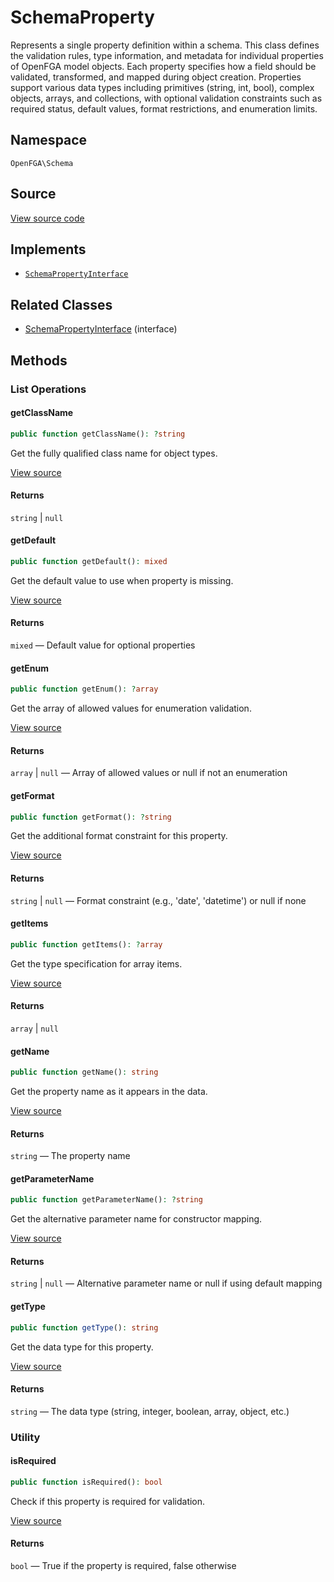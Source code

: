 # SchemaProperty

Represents a single property definition within a schema. This class defines the validation rules, type information, and metadata for individual properties of OpenFGA model objects. Each property specifies how a field should be validated, transformed, and mapped during object creation. Properties support various data types including primitives (string, int, bool), complex objects, arrays, and collections, with optional validation constraints such as required status, default values, format restrictions, and enumeration limits.

## Namespace
`OpenFGA\Schema`

## Source
[View source code](https://github.com/evansims/openfga-php/blob/main/src/Schema/SchemaProperty.php)

## Implements
* [`SchemaPropertyInterface`](SchemaPropertyInterface.md)

## Related Classes
* [SchemaPropertyInterface](Schema/SchemaPropertyInterface.md) (interface)



## Methods

                                                                                                                                    
### List Operations
#### getClassName


```php
public function getClassName(): ?string
```

Get the fully qualified class name for object types.

[View source](https://github.com/evansims/openfga-php/blob/main/src/Schema/SchemaProperty.php#L53)


#### Returns
`string` &#124; `null`
#### getDefault


```php
public function getDefault(): mixed
```

Get the default value to use when property is missing.

[View source](https://github.com/evansims/openfga-php/blob/main/src/Schema/SchemaProperty.php#L62)


#### Returns
`mixed` — Default value for optional properties
#### getEnum


```php
public function getEnum(): ?array
```

Get the array of allowed values for enumeration validation.

[View source](https://github.com/evansims/openfga-php/blob/main/src/Schema/SchemaProperty.php#L71)


#### Returns
`array` &#124; `null` — Array of allowed values or null if not an enumeration
#### getFormat


```php
public function getFormat(): ?string
```

Get the additional format constraint for this property.

[View source](https://github.com/evansims/openfga-php/blob/main/src/Schema/SchemaProperty.php#L80)


#### Returns
`string` &#124; `null` — Format constraint (e.g., &#039;date&#039;, &#039;datetime&#039;) or null if none
#### getItems


```php
public function getItems(): ?array
```

Get the type specification for array items.

[View source](https://github.com/evansims/openfga-php/blob/main/src/Schema/SchemaProperty.php#L89)


#### Returns
`array` &#124; `null`
#### getName


```php
public function getName(): string
```

Get the property name as it appears in the data.

[View source](https://github.com/evansims/openfga-php/blob/main/src/Schema/SchemaProperty.php#L98)


#### Returns
`string` — The property name
#### getParameterName


```php
public function getParameterName(): ?string
```

Get the alternative parameter name for constructor mapping.

[View source](https://github.com/evansims/openfga-php/blob/main/src/Schema/SchemaProperty.php#L107)


#### Returns
`string` &#124; `null` — Alternative parameter name or null if using default mapping
#### getType


```php
public function getType(): string
```

Get the data type for this property.

[View source](https://github.com/evansims/openfga-php/blob/main/src/Schema/SchemaProperty.php#L116)


#### Returns
`string` — The data type (string, integer, boolean, array, object, etc.)
### Utility
#### isRequired


```php
public function isRequired(): bool
```

Check if this property is required for validation.

[View source](https://github.com/evansims/openfga-php/blob/main/src/Schema/SchemaProperty.php#L125)


#### Returns
`bool` — True if the property is required, false otherwise
